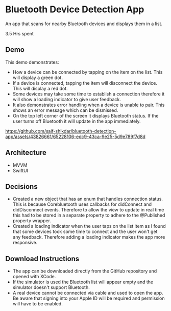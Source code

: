 # Bluetooth Device Detection App
 An app that scans for nearby Bluetooth devices and displays them in a list.

 3.5 Hrs spent

## Demo

This demo demonstrates:

- How a device can be connected by tapping on the item on the list. This will display a green dot.
- If a device is connected, tapping the item will disconnect the device. This will display a red dot.
- Some devices may take some time to establish a connection therefore it will show a loading indicator to give user feedback.
- It also demonstrates error handling when a device is unable to pair. This shows an error message which can be dismissed.
- On the top left corner of the screen it displays Bluetooth status. If the user turns off Bluetooth it will update in the app immediately.

https://github.com/saif-shikdar/bluetooth-detection-app/assets/43826661/65228106-edc9-43ca-9e25-5d9e789f7d8d

## Architecture

- MVVM
- SwiftUI

## Decisions

- Created a new object that has an enum that handles connection status. This is because Corebluetooth uses callbacks for didConnect and didDisconnect events. Therefore to allow the view to update in real time this had to be stored in a separate property to adhere to the @Published property wrapper.
- Created a loading indicator when the user taps on the list item as I found that some devices took some time to connect and the user won't get any feedback. Therefore adding a loading indicator makes the app more responsive.

## Download Instructions

- The app can be downloaded directly from the GitHub repository and opened with XCode.
- If the simulator is used the Bluetooth list will appear empty and the simulator doesn't support Bluetooth.
- A real device cannot be connected via cable and used to open the app. Be aware that signing into your Apple ID will be required and permission will have to be enabled.
